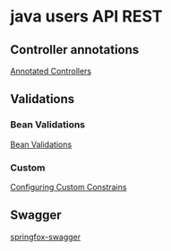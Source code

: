 # java users API REST

## Controller annotations
[Annotated Controllers](https://docs.spring.io/spring-framework/docs/current/reference/html/web.html#mvc-controller)


## Validations

### Bean Validations
[Bean Validations](https://docs.spring.io/spring-framework/docs/current/reference/html/core.html#validation-beanvalidation-spring)


### Custom
[Configuring Custom Constrains](https://docs.spring.io/spring-framework/docs/current/reference/html/core.html#validation-beanvalidation-spring-constraints)

## Swagger
[springfox-swagger](https://springfox.github.io/springfox/docs/current/#maven-2)

